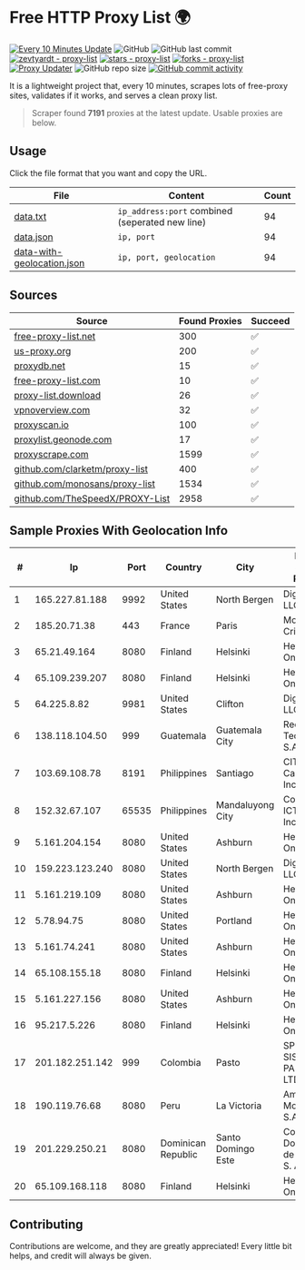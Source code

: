 
# Free HTTP Proxy List 🌍

[![Every 10 Minutes Update](https://github.com/mertguvencli/http-proxy-list/actions/workflows/main.yml/badge.svg?branch=main)](https://github.com/mertguvencli/http-proxy-list/actions/workflows/main.yml)
![GitHub](https://img.shields.io/github/license/mertguvencli/http-proxy-list)
![GitHub last commit](https://img.shields.io/github/last-commit/mertguvencli/http-proxy-list)
[![zevtyardt - proxy-list](https://img.shields.io/static/v1?label=zevtyardt&message=proxy-list&color=blue&logo=github)](https://github.com/zevtyardt/proxy-list "Go to GitHub repo")
[![stars - proxy-list](https://img.shields.io/github/stars/zevtyardt/proxy-list?style=social)](https://github.com/zevtyardt/proxy-list)
[![forks - proxy-list](https://img.shields.io/github/forks/zevtyardt/proxy-list?style=social)](https://github.com/zevtyardt/proxy-list)
[![Proxy Updater](https://github.com/zevtyardt/proxy-list/workflows/Proxy%20Updater/badge.svg)](https://github.com/zevtyardt/proxy-list/actions?query=workflow:"Proxy+Updater")
![GitHub repo size](https://img.shields.io/github/repo-size/zevtyardt/proxy-list)
[![GitHub commit activity](https://img.shields.io/github/commit-activity/m/zevtyardt/proxy-list?logo=commits)](https://github.com/zevtyardt/proxy-list/commits/main)

It is a lightweight project that, every 10 minutes, scrapes lots of free-proxy sites, validates if it works, and serves a clean proxy list.

> Scraper found **7191** proxies at the latest update. Usable proxies are below.

## Usage

Click the file format that you want and copy the URL.

|File|Content|Count|
|----|-------|-----|
|[data.txt](https://raw.githubusercontent.com/mertguvencli/http-proxy-list/main/proxy-list/data.txt)|`ip_address:port` combined (seperated new line)|94|
|[data.json](https://raw.githubusercontent.com/mertguvencli/http-proxy-list/main/proxy-list/data.json)|`ip, port`|94|
|[data-with-geolocation.json](https://raw.githubusercontent.com/mertguvencli/http-proxy-list/main/proxy-list/data-with-geolocation.json)|`ip, port, geolocation`|94|

## Sources

|Source|Found Proxies|Succeed|
|------|-------------|-------|
|[free-proxy-list.net](https://free-proxy-list.net)|300|✅|
|[us-proxy.org](https://www.us-proxy.org)|200|✅|
|[proxydb.net](http://proxydb.net)|15|✅|
|[free-proxy-list.com](https://free-proxy-list.com/?page=&port=&type%5B%5D=http&type%5B%5D=https&up_time=0&search=Search)|10|✅|
|[proxy-list.download](https://www.proxy-list.download/HTTP)|26|✅|
|[vpnoverview.com](https://vpnoverview.com/privacy/anonymous-browsing/free-proxy-servers)|32|✅|
|[proxyscan.io](https://www.proxyscan.io)|100|✅|
|[proxylist.geonode.com](https://proxylist.geonode.com/api/proxy-list?limit=300&page=1&sort_by=lastChecked&sort_type=desc&protocols=http,https)|17|✅|
|[proxyscrape.com](https://api.proxyscrape.com/v2/?request=displayproxies&protocol=http&timeout=10000&country=all&ssl=all&anonymity=all)|1599|✅|
|[github.com/clarketm/proxy-list](https://raw.githubusercontent.com/clarketm/proxy-list/master/proxy-list-raw.txt)|400|✅|
|[github.com/monosans/proxy-list](https://raw.githubusercontent.com/monosans/proxy-list/main/proxies/http.txt)|1534|✅|
|[github.com/TheSpeedX/PROXY-List](https://raw.githubusercontent.com/TheSpeedX/PROXY-List/master/http.txt)|2958|✅|


## Sample Proxies With Geolocation Info

|#|Ip|Port|Country|City|Internet Service Provider|
|-|--|----|-------|----|-------------------------|
|1|165.227.81.188|9992|United States|North Bergen|DigitalOcean, LLC|
|2|185.20.71.38|443|France|Paris|Mod Mission Critical LLC|
|3|65.21.49.164|8080|Finland|Helsinki|Hetzner Online GmbH|
|4|65.109.239.207|8080|Finland|Helsinki|Hetzner Online GmbH|
|5|64.225.8.82|9981|United States|Clifton|DigitalOcean, LLC|
|6|138.118.104.50|999|Guatemala|Guatemala City|Redes Y Tecnologia S.A.|
|7|103.69.108.78|8191|Philippines|Santiago|CITI Cableworld Inc.|
|8|152.32.67.107|65535|Philippines|Mandaluyong City|Converge ICT Solution Inc|
|9|5.161.204.154|8080|United States|Ashburn|Hetzner Online GmbH|
|10|159.223.123.240|8080|United States|North Bergen|DigitalOcean, LLC|
|11|5.161.219.109|8080|United States|Ashburn|Hetzner Online GmbH|
|12|5.78.94.75|8080|United States|Portland|Hetzner Online GmbH|
|13|5.161.74.241|8080|United States|Ashburn|Hetzner Online GmbH|
|14|65.108.155.18|8080|Finland|Helsinki|Hetzner Online GmbH|
|15|5.161.227.156|8080|United States|Ashburn|Hetzner Online GmbH|
|16|95.217.5.226|8080|Finland|Helsinki|Hetzner Online GmbH|
|17|201.182.251.142|999|Colombia|Pasto|SP SISTEMAS PALACIOS LTDA|
|18|190.119.76.68|8080|Peru|La Victoria|America Movil Peru S.A.C.|
|19|201.229.250.21|8080|Dominican Republic|Santo Domingo Este|Compañía Dominicana de Teléfonos S. A.|
|20|65.109.168.118|8080|Finland|Helsinki|Hetzner Online GmbH|



## Contributing

Contributions are welcome, and they are greatly appreciated! Every
little bit helps, and credit will always be given.

